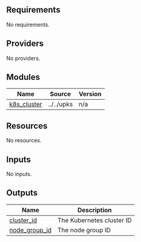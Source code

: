 ## Requirements

No requirements.

## Providers

No providers.

## Modules

| Name | Source | Version |
|------|--------|---------|
| <a name="module_k8s_cluster"></a> [k8s\_cluster](#module\_k8s\_cluster) | ../../upks | n/a |

## Resources

No resources.

## Inputs

No inputs.

## Outputs

| Name | Description |
|------|-------------|
| <a name="output_cluster_id"></a> [cluster\_id](#output\_cluster\_id) | The Kubernetes cluster ID |
| <a name="output_node_group_id"></a> [node\_group\_id](#output\_node\_group\_id) | The node group ID |
